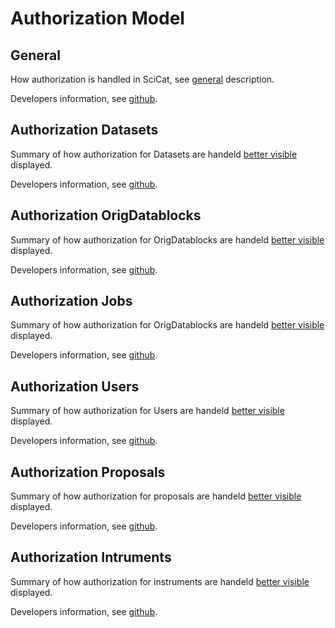 # Authorization Model 

## General 
How authorization is handled in SciCat, see [general](./authorization.md) description.

Developers information, see [github](https://github.com/SciCatProject/documentation/blob/master/Development/v4.x/backend/authorization/authorization.md).


## Authorization Datasets
Summary of how authorization for Datasets are handeld [better visible](./authorization_datasets.md) displayed.

Developers information, see [github](https://github.com/SciCatProject/documentation/blob/master/Development/v4.x/backend/authorization/authorization_datasets.md).


## Authorization OrigDatablocks

Summary of how authorization for OrigDatablocks are handeld [better visible](./authorization_origdatablocks.md) displayed.

Developers information, see [github](https://github.com/SciCatProject/documentation/blob/master/Development/v4.x/backend/authorization/authorization_origdatablocks.md).

## Authorization Jobs

Summary of how authorization for OrigDatablocks are handeld [better visible](./authorization_jobs.md) displayed.

Developers information, see [github](https://github.com/SciCatProject/documentation/blob/master/Development/v4.x/backend/authorization/authorization_jobs.md).

## Authorization Users

Summary of how authorization for Users are handeld [better visible](./authorization_users.md) displayed.

Developers information, see [github](https://github.com/SciCatProject/documentation/blob/master/Development/v4.x/backend/authorization/authorization_users.md).

## Authorization Proposals

Summary of how authorization for proposals are handeld [better visible](./authorization_proposals.md) displayed.

Developers information, see [github](https://github.com/SciCatProject/documentation/blob/master/Development/v4.x/backend/authorization/authorization_proposals.md).

## Authorization Intruments

Summary of how authorization for instruments are handeld [better visible](./authorization_instruments.md) displayed.

Developers information, see [github](https://github.com/SciCatProject/documentation/blob/master/Development/v4.x/backend/authorization/authorization_instruments.md).

